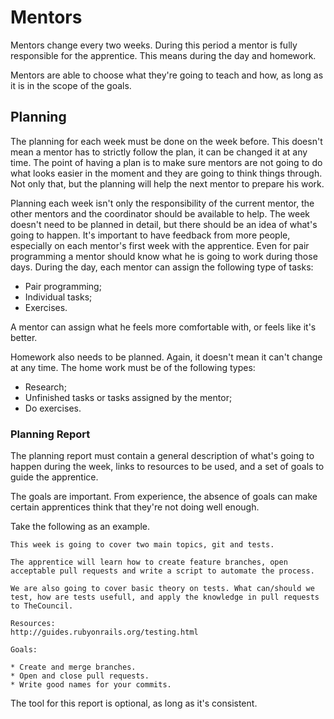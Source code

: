 Mentors
=======

Mentors change every two weeks. During this period a mentor is fully responsible for the apprentice. This means during the day and homework.

Mentors are able to choose what they're going to teach and how, as long as it is in the scope of the goals.

## Planning

The planning for each week must be done on the week before. This doesn't mean a mentor has to strictly follow the plan, it can be changed it at any time. The point of having a plan is to make sure mentors are not going to do what looks easier in the moment and they are going to think things through. Not only that, but the planning will help the next mentor to prepare his work.

Planning each week isn't only the responsibility of the current mentor, the other mentors and the coordinator should be available to help. The week doesn't need to be planned in detail, but there should be an idea of what's going to happen. It's important to have feedback from more people, especially on each mentor's first week with the apprentice. Even for pair programming a mentor should know what he is going to work during those days.
During the day, each mentor can assign the following type of tasks:

* Pair programming;
* Individual tasks;
* Exercises.

A mentor can assign what he feels more comfortable with, or feels like it's better.

Homework also needs to be planned. Again, it doesn't mean it can't change at any time. The home work must be of the following types:

* Research;
* Unfinished tasks or tasks assigned by the mentor;
* Do exercises.

### Planning Report

The planning report must contain a general description of what's going to happen during the week, links to resources to be used, and a set of goals to guide the apprentice.

The goals are important. From experience, the absence of goals can make certain apprentices think that they're not doing well enough.

Take the following as an example.

```
This week is going to cover two main topics, git and tests.

The apprentice will learn how to create feature branches, open acceptable pull requests and write a script to automate the process.

We are also going to cover basic theory on tests. What can/should we test, how are tests usefull, and apply the knowledge in pull requests to TheCouncil.

Resources:
http://guides.rubyonrails.org/testing.html

Goals:

* Create and merge branches.
* Open and close pull requests.
* Write good names for your commits.
```

The tool for this report is optional, as long as it's consistent.
